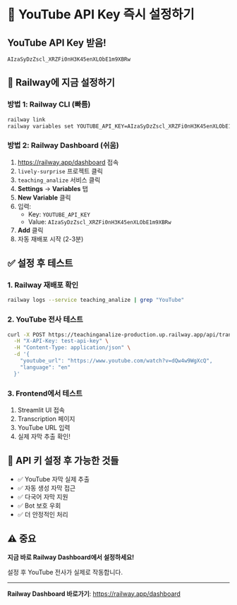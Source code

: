 # 🔑 YouTube API Key 즉시 설정하기

## YouTube API Key 받음!
```
AIzaSyDzZscl_XRZFi0nH3K45enXLObE1m9XBRw
```

## 🚀 Railway에 지금 설정하기

### 방법 1: Railway CLI (빠름)
```bash
railway link
railway variables set YOUTUBE_API_KEY=AIzaSyDzZscl_XRZFi0nH3K45enXLObE1m9XBRw
```

### 방법 2: Railway Dashboard (쉬움)
1. https://railway.app/dashboard 접속
2. `lively-surprise` 프로젝트 클릭
3. `teaching_analize` 서비스 클릭
4. **Settings** → **Variables** 탭
5. **New Variable** 클릭
6. 입력:
   - Key: `YOUTUBE_API_KEY`
   - Value: `AIzaSyDzZscl_XRZFi0nH3K45enXLObE1m9XBRw`
7. **Add** 클릭
8. 자동 재배포 시작 (2-3분)

## ✅ 설정 후 테스트

### 1. Railway 재배포 확인
```bash
railway logs --service teaching_analize | grep "YouTube"
```

### 2. YouTube 전사 테스트
```bash
curl -X POST https://teachinganalize-production.up.railway.app/api/transcribe/youtube \
  -H "X-API-Key: test-api-key" \
  -H "Content-Type: application/json" \
  -d '{
    "youtube_url": "https://www.youtube.com/watch?v=dQw4w9WgXcQ",
    "language": "en"
  }'
```

### 3. Frontend에서 테스트
1. Streamlit UI 접속
2. Transcription 페이지
3. YouTube URL 입력
4. 실제 자막 추출 확인!

## 🎉 API 키 설정 후 가능한 것들

- ✅ YouTube 자막 실제 추출
- ✅ 자동 생성 자막 접근
- ✅ 다국어 자막 지원
- ✅ Bot 보호 우회
- ✅ 더 안정적인 처리

## ⚠️ 중요

**지금 바로 Railway Dashboard에서 설정하세요!**

설정 후 YouTube 전사가 실제로 작동합니다.

---

**Railway Dashboard 바로가기**: https://railway.app/dashboard